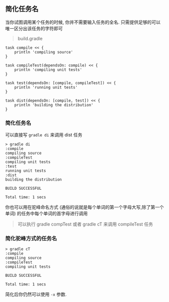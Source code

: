 ## 简化任务名

当你试图调用某个任务的时候, 你并不需要输入任务的全名. 只需提供足够的可以唯一区分出该任务的字符即可

> build.gradle

```
task compile << {
    println 'compiling source'
}

task compileTest(dependsOn: compile) << {
    println 'compiling unit tests'
}

task test(dependsOn: [compile, compileTest]) << {
    println 'running unit tests'
}

task dist(dependsOn: [compile, test]) << {
    println 'building the distribution'
}

```

### 简化任务名

可以直接写 `gradle di` 来调用 dist 任务

```
> gradle di
:compile
compiling source
:compileTest
compiling unit tests
:test
running unit tests
:dist
building the distribution

BUILD SUCCESSFUL

Total time: 1 secs

```

你也可以用在驼峰命名方式 (通俗的说就是每个单词的第一个字母大写,除了第一个单词) 的任务中每个单词的首字母进行调用

>  可以执行 gradle compTest 或者 gradle cT 来调用 compileTest 任务

###  简化驼峰方式的任务名

```
> gradle cT
:compile
compiling source
:compileTest
compiling unit tests

BUILD SUCCESSFUL

Total time: 1 secs

```

简化后你仍然可以使用 `-x` 参数.



